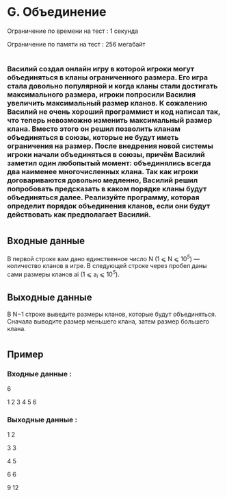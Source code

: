 # G. Объединение
Ограничение по времени на тест : 1 секунда

Ограничение по памяти на тест : 256 мегабайт

#

### Василий создал онлайн игру в которой игроки могут объединяться в кланы ограниченного размера. Его игра стала довольно популярной и когда кланы стали достигать максимального размера, игроки попросили Василия увеличить максимальный размер кланов. К сожалению Василий не очень хороший программист и код написал так, что теперь невозможно изменить максимальный размер клана. Вместо этого он решил позволить кланам объединяться в союзы, которые не будут иметь ограничения на размер. После внедрения новой системы игроки начали объединяться в союзы, причём Василий заметил один любопытый момент: объединялись всегда два наименее многочисленных клана. Так как игроки договариваются довольно медленно, Василий решил попробовать предсказать в каком порядке кланы будут объединяться далее. Реализуйте программу, которая определит порядок объединения кланов, если они будут действовать как предполагает Василий.

#

## Входные данные
В первой строке вам дано единственное число N (1 ⩽ N ⩽ 10<sup><i>5</i></sup>) — количество кланов в игре. В следующей строке через пробел даны сами размеры кланов ai (1 ⩽ a<sub><i>i</i></sub> ⩽ 10<sup><i>5</i></sup>).

## Выходные данные
В N−1 строке выведите размеры кланов, которые будут объединяться. Сначала выводите размер меньшего клана, затем размер большего клана.

#

## Пример

### Входные данные :
6

1 2 3 4 5 6
### Выходные данные :
1 2

3 3

4 5

6 6

9 12